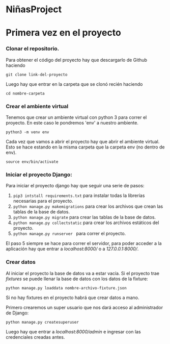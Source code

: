 # NiñasProject
# Primera vez en el proyecto

### Clonar el repositorio. 
Para obtener el código del proyecto hay que descargarlo de Github haciendo 
```
git clone link-del-proyecto
```
Luego hay que entrar en la carpeta que se clonó recién haciendo 
```
cd nombre-carpeta
```

### Crear el ambiente virtual
Tenemos que crear un ambiente virtual con python 3 para correr el proyecto.
En este caso le pondremos 'env' a nuestro ambiente. 

```
python3 -m venv env 
```

Cada vez que vamos a abrir el proyecto hay que abrir el ambiente virtual. Esto se hace estando en la misma carpeta que la carpeta env (no dentro de env).
```
source env/bin/activate
```


### Iniciar el proyecto Django: 
Para iniciar el proyecto django hay que seguir una serie de pasos: 
1. ``` pip3 intstall requirements.txt ``` para instalar todas la librerías necesarias para el proyecto. 
2.  ```python manage.py makemigrations``` para crear los archivos que crean las tablas de la base de datos. 
3. ```python manage.py migrate```  para crear las tablas de la base de datos. 
4. ```python manage.py collectstatic``` para crear los archivos estáticos del proyecto. 
5. ```python manage.py runserver ``` para correr el proyecto. 

El paso 5 siempre se hace para correr el servidor, para poder acceder a la aplicación hay que entrar a _localhost:8000/_ o a _127.0.0.1:8000/_. 


### Crear datos
Al iniciar el proyecto la base de datos va a estar vacía. Si el proyecto trae _fixtures_ se puede llenar la base de datos con los datos de la fixture: 
```
python manage.py loaddata nombre-archivo-fixture.json
```

Si no hay fixtures en el proyecto habrá que crear datos a mano. 

Primero crearemos un super usuario que nos dará acceso al administrador de Django: 
```
python manage.py createsuperuser
```

Luego hay que entrar a _localhost:8000/admin_ e ingresar con las credenciales creadas antes.  
